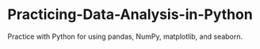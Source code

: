 # Practicing-Data-Analysis-in-Python
Practice with Python for using pandas, NumPy, matplotlib, and seaborn.

